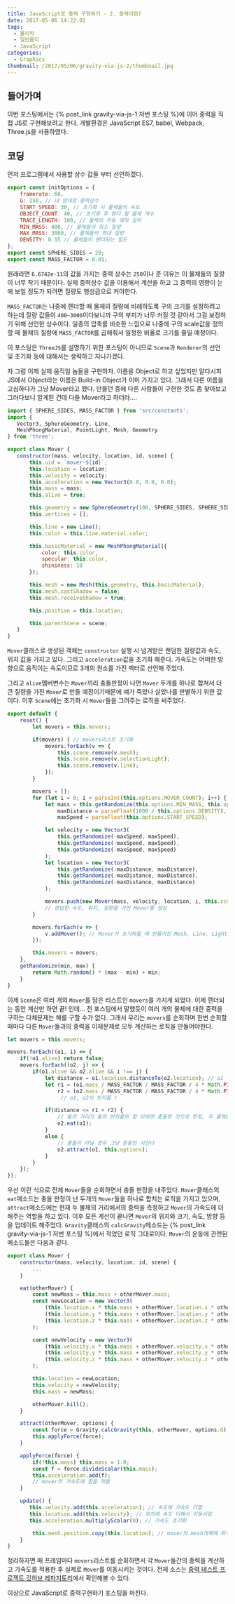 ```yaml
---
title: JavaScript로 중력 구현하기 - 2. 중력이란?
date: 2017-05-06 14:22:01
tags:
  - 물리학
  - 일반물리
  - JavaScript
categories:
  - Graphics
thumbnail: /2017/05/06/gravity-via-js-2/thumbnail.jpg
---
```


## 들어가며
이번 포스팅에서는 {% post_link gravity-via-js-1 저번 포스팅 %}에 이어 중력을 직접 JS로 구현해보려고 한다. 개발환경은 JavaScript ES7, babel, Webpack, Three.js을 사용하였다.

<!-- more -->

## 코딩
먼저 프로그램에서 사용할 상수 값들 부터 선언하겠다.

```js
export const initOptions = {
    framerate: 60,
    G: 250, // 내 맘대로 중력상수
    START_SPEED: 30, // 초기화 시 물체들의 속도
    OBJECT_COUNT: 40, // 초기화 후 렌더 될 물체 개수
    TRACE_LENGTH: 100, // 물체의 이동 궤적 길이
    MIN_MASS: 400, // 물체들의 최소 질량
    MAX_MASS: 3000, // 물체들의 최대 질량
    DENSITY: 0.15 // 물체들이 렌더되는 밀도
};
export const SPHERE_SIDES = 20;
export const MASS_FACTOR = 0.01;
```

원래라면 `6.6742e-11`의 값을 가지는 중력 상수는 `250`이나 준 이유는 이 물체들의 질량이 너무 작기 때문이다.
실제 중력상수 값을 이용해서 계산을 하고 그 중력의 영향이 눈에 보일 정도가 되려면 질량도 행성급으로 커야한다.

`MASS_FACTOR`는 나중에 렌더할 때 물체의 질량에 비례하도록 구의 크기를 설정하려고 하는데 질량 값들이 `400~3000`이다보니까 구의 부피가 너무 커질 것 같아서 그걸 보정하기 위해 선언한 상수이다.
일종의 압축률 비슷한 느낌으로 나중에 구의 scale값을 정의할 때 물체의 질량에 `MASS_FACTOR`를 곱해줘서 일정한 비율로 크기를 줄일 예정이다.

 이 포스팅은 `ThreeJS`를 설명하기 위한 포스팅이 아니므로 `Scene`과 `Renderer`의 선언 및 초기화 등에 대해서는 생략하고 지나가겠다.

 자 그럼 이제 실제 움직일 놈들을 구현하자.
 이름을 Object로 하고 싶었지만 알다시피 JS에서 Object라는 이름은 Build-in Object가 이미 가지고 있다.
 그래서 다른 이름을 고심하다가 그냥 Mover라고 했다. 만들던 중에 다른 사람들이 구현한 것도 좀 찾아보고 그러다보니 알게된 건데 다들 Mover라고 하더라....

 ```js
import { SPHERE_SIDES, MASS_FACTOR } from 'src/constants';
import {
    Vector3, SphereGeometry, Line,
    MeshPhongMaterial, PointLight, Mesh, Geometry
} from 'three';

export class Mover {
    constructor(mass, velocity, location, id, scene) {
        this.uid = `mover-${id}`;
        this.location = location;
        this.velocity = velocity;
        this.acceleration = new Vector3(0.0, 0.0, 0.0);
        this.mass = mass;
        this.alive = true;

        this.geometry = new SphereGeometry(100, SPHERE_SIDES, SPHERE_SIDES);
        this.vertices = [];

        this.line = new Line();
        this.color = this.line.material.color;

        this.basicMaterial = new MeshPhongMaterial({
            color: this.color,
            specular: this.color,
            shininess: 10
        });

        this.mesh = new Mesh(this.geometry, this.basicMaterial);
        this.mesh.castShadow = false;
        this.mesh.receiveShadow = true;

        this.position = this.location;

        this.parentScene = scene;
    }
}
```

`Mover`클래스로 생성된 객체는 `constructor` 실행 시 넘겨받은 랜덤한 질량값과 속도, 위치 값을 가지고 있다.
그리고 `acceleration`값을 초기화 해준다. 가속도는 어떠한 방향으로 움직이는 속도이므로 3개의 원소를 가진 벡터로 선언해 주었다.

그리고 `alive`멤버변수는 `Mover`끼리 충돌판정이 나면 `Mover` 두개를 하나로 합쳐서 더 큰 질량을 가진 `Mover`로 만들 예정이기때문에 얘가 죽었나 살았나를 판별하기 위한 값이다.
이후 `Scene`에는 초기화 시 `Mover`들을 그려주는 로직을 써주었다.

```js
export default {
    reset() {
        let movers = this.movers;

        if(movers) { // movers리스트 초기화
            movers.forEach(v => {
                this.scene.remove(v.mesh);
                this.scene.remove(v.selectionLight);
                this.scene.remove(v.line);
            });
        }

        movers = [];
        for (let i = 0; i < parseInt(this.options.MOVER_COUNT); i++) {
            let mass = this.getRandomize(this.options.MIN_MASS, this.options.MAX_MASS),
                maxDistance = parseFloat(1000 / this.options.DENSITY),
                maxSpeed = parseFloat(this.options.START_SPEED);

            let velocity = new Vector3(
                this.getRandomize(-maxSpeed, maxSpeed),
                this.getRandomize(-maxSpeed, maxSpeed),
                this.getRandomize(-maxSpeed, maxSpeed)
            );
            let location = new Vector3(
                this.getRandomize(-maxDistance, maxDistance),
                this.getRandomize(-maxDistance, maxDistance),
                this.getRandomize(-maxDistance, maxDistance)
            );

            movers.push(new Mover(mass, velocity, location, i, this.scene));
            // 랜덤한 속도, 위치, 질량을 가진 Mover를 생성
        }

        movers.forEach(v => {
            v.addMover(); // Mover가 초기화될 때 만들어진 Mesh, Line, Light 객체를 Scene에 넣는다
        });

        this.movers = movers;
    },
    getRandomize(min, max) {
        return Math.random() * (max - min) + min;
    }
}
```

이제 `Scene`은 여러 개의 `Mover`를 담은 리스트인 `movers`를 가지게 되었다. 이제 렌더되는 동안 계산만 하면 끝! 인데...
전 포스팅에서 말했듯이 여러 개의 물체에 대한 중력을 구하는 다체문제는 해를 구할 수가 없다.
그래서 우리는 `movers`를 순회하며 한번 순회할 때마다 다른 `Mover`들과의 중력을 이체문제로 모두 계산하는 로직을 만들어야한다.

```js
let movers = this.movers;

movers.forEach((o1, i) => {
    if(!o1.alive) return false;
    movers.forEach((o2, j) => {
        if(o1.alive && o2.alive && i !== j) {
            let distance = o1.location.distanceTo(o2.location); // o1 -> o2의 거리
            let r1 = (o1.mass / MASS_FACTOR / MASS_FACTOR / 4 * Math.PI) ** (1/3),
                r2 = (o2.mass / MASS_FACTOR / MASS_FACTOR / 4 * Math.PI) ** (1/3);
                 // o1, o2의 반지름 r

            if(distance <= r1 + r2) {
                // 둘의 거리가 둘의 반지름의 합 이하면 충돌한 것으로 판정, 두 물체를 합친다
                o2.eat(o1);
            }
            else {
                // 충돌이 아닐 경우 그냥 운동만 시킨다
                o2.attract(o1, this.options);
            }
        }
    });
});
```

우선 이런 식으로 전체 `Mover`들을 순회하면서 충돌 판정을 내주었다.
`Mover`클래스의 `eat`메소드는 충돌 판정이 난 두개의 `Mover`들을 하나로 합치는 로직을 가지고 있으며,
`attract`메소드에는 현재 두 물체의 거리에서의 중력을 측정하고 `Mover`의 가속도에 더해주는 역할을 하고 있다.
이후 모든 계산이 끝나면 `Mover`의 위치와 크기, 속도, 방향 등을 업데이트 해주었다. `Gravity`클래스의 `calcGravity`메소드는 {% post_link gravity-via-js-1 저번 포스팅 %}에서 적었던 로직 그대로이다.
`Mover`의 운동에 관련된 메소드들은 다음과 같다.

```js
export class Mover {
    constructor(mass, velocity, location, id, scene) {
        ...
    }

    eat(otherMover) {
        const newMass = this.mass + otherMover.mass;
        const newLocation = new Vector3(
            (this.location.x * this.mass + otherMover.location.x * otherMover.mass) / newMass,
            (this.location.y * this.mass + otherMover.location.y * otherMover.mass) / newMass,
            (this.location.z * this.mass + otherMover.location.z * otherMover.mass) / newMass
        );

        const newVelocity = new Vector3(
            (this.velocity.x * this.mass + otherMover.velocity.x * otherMover.mass) / newMass,
            (this.velocity.y * this.mass + otherMover.velocity.y * otherMover.mass) / newMass,
            (this.velocity.z * this.mass + otherMover.velocity.z * otherMover.mass) / newMass
        );

        this.location = newLocation;
        this.velocity = newVelocity;
        this.mass = newMass;

        otherMover.kill();
    }

    attract(otherMover, options) {
        const force = Gravity.calcGravity(this, otherMover, options.G);
        this.applyForce(force);
    }

    applyForce(force) {
        if(!this.mass) this.mass = 1.0;
        const f = force.divideScalar(this.mass);
        this.acceleration.add(f);
        // mover의 가속도에 힘을 적용
    }

    update() {
       this.velocity.add(this.acceleration); // 속도에 가속도 더함
       this.location.add(this.velocity); // 위치에 속도 더해서 이동시킴
       this.acceleration.multiplyScalar(0); // 가속도 초기화

        this.mesh.position.copy(this.location); // mover의 mesh객체에 위치 적용
    }
}
```

정리하자면 매 프레임마다 `movers`리스트를 순회하면서 각 `Mover`들간의 중력을 계산하고 가속도를 적용한 후 실제로 `Mover`를 이동시키는 것이다.
전체 소스는 [중력 테스트 프로젝트 깃허브 레파지토리](https://github.com/evan-moon/3d-gravity-test)에서 확인해볼 수 있다.

이상으로 JavaScript로 중력구현하기 포스팅을 마친다.
